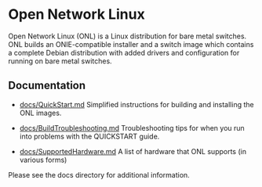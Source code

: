 Open Network Linux
==================

Open Network Linux (ONL) is a Linux distribution for bare metal switches.  ONL
builds an ONIE-compatible installer and a switch image which contains a complete
Debian distribution with added drivers and configuration for running on bare metal
switches.

Documentation
-------------

* [docs/QuickStart.md](docs/QuickStart.md)
    Simplified instructions for building and installing the ONL images.

* [docs/BuildTroubleshooting.md](docs/BuildTroubleshooting.md)
    Troubleshooting tips for when you run into problems with the
    QUICKSTART guide.

* [docs/SupportedHardware.md](docs/SupportedHardware.md)
    A list of hardware that ONL supports (in various forms)

Please see the docs directory for additional information. 


